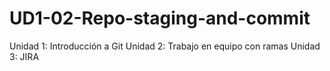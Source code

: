 # UD1-02-Repo-staging-and-commit

Unidad 1: Introducción a Git
Unidad 2: Trabajo en equipo con ramas
Unidad 3: JIRA